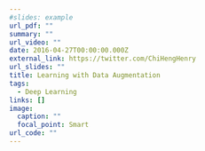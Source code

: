 ```yaml
---
#slides: example
url_pdf: ""
summary: ""
url_video: ""
date: 2016-04-27T00:00:00.000Z
external_link: https://twitter.com/ChiHengHenry
url_slides: ""
title: Learning with Data Augmentation
tags:
  - Deep Learning
links: []
image:
  caption: ""
  focal_point: Smart
url_code: ""
---
```

